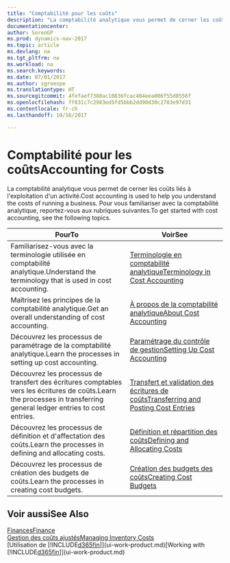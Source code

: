 ```yaml
---
title: "Comptabilité pour les coûts"
description: "La comptabilité analytique vous permet de cerner les coûts liés à l'exploitation d'un activité. Pour vous familiariser avec la comptabilité analytique, reportez-vous aux rubriques suivantes."
documentationcenter: 
author: SorenGP
ms.prod: dynamics-nav-2017
ms.topic: article
ms.devlang: na
ms.tgt_pltfrm: na
ms.workload: na
ms.search.keywords: 
ms.date: 07/01/2017
ms.author: sgroespe
ms.translationtype: HT
ms.sourcegitcommit: 4fefaef7380ac10836fcac404eea006f55d8556f
ms.openlocfilehash: ff831c7c2983ed5fd5bbb2dd90d30c2783e97d31
ms.contentlocale: fr-ch
ms.lasthandoff: 10/16/2017

---
```

# <a name="accounting-for-costs"></a><span data-ttu-id="fbfe0-104">Comptabilité pour les coûts</span><span class="sxs-lookup"><span data-stu-id="fbfe0-104">Accounting for Costs</span></span>
<span data-ttu-id="fbfe0-105">La comptabilité analytique vous permet de cerner les coûts liés à l'exploitation d'un activité.</span><span class="sxs-lookup"><span data-stu-id="fbfe0-105">Cost accounting is used to help you understand the costs of running a business.</span></span> <span data-ttu-id="fbfe0-106">Pour vous familiariser avec la comptabilité analytique, reportez-vous aux rubriques suivantes.</span><span class="sxs-lookup"><span data-stu-id="fbfe0-106">To get started with cost accounting, see the following topics.</span></span>  

|<span data-ttu-id="fbfe0-107">Pour</span><span class="sxs-lookup"><span data-stu-id="fbfe0-107">To</span></span>|<span data-ttu-id="fbfe0-108">Voir</span><span class="sxs-lookup"><span data-stu-id="fbfe0-108">See</span></span>|  
|--------|---------|  
|<span data-ttu-id="fbfe0-109">Familiarisez-vous avec la terminologie utilisée en comptabilité analytique.</span><span class="sxs-lookup"><span data-stu-id="fbfe0-109">Understand the terminology that is used in cost accounting.</span></span>|[<span data-ttu-id="fbfe0-110">Terminologie en comptabilité analytique</span><span class="sxs-lookup"><span data-stu-id="fbfe0-110">Terminology in Cost Accounting</span></span>](finance-terminology-in-cost-accounting.md)|  
|<span data-ttu-id="fbfe0-111">Maîtrisez les principes de la comptabilité analytique.</span><span class="sxs-lookup"><span data-stu-id="fbfe0-111">Get an overall understanding of cost accounting.</span></span>|[<span data-ttu-id="fbfe0-112">À propos de la comptabilité analytique</span><span class="sxs-lookup"><span data-stu-id="fbfe0-112">About Cost Accounting</span></span>](finance-about-cost-accounting.md)|  
|<span data-ttu-id="fbfe0-113">Découvrez les processus de paramétrage de la comptabilité analytique.</span><span class="sxs-lookup"><span data-stu-id="fbfe0-113">Learn the processes in setting up cost accounting.</span></span>|[<span data-ttu-id="fbfe0-114">Paramétrage du contrôle de gestion</span><span class="sxs-lookup"><span data-stu-id="fbfe0-114">Setting Up Cost Accounting</span></span>](finance-set-up-cost-accounting.md)|  
|<span data-ttu-id="fbfe0-115">Découvrez les processus de transfert des écritures comptables vers les écritures de coûts.</span><span class="sxs-lookup"><span data-stu-id="fbfe0-115">Learn the processes in transferring general ledger entries to cost entries.</span></span>|[<span data-ttu-id="fbfe0-116">Transfert et validation des écritures de coûts</span><span class="sxs-lookup"><span data-stu-id="fbfe0-116">Transferring and Posting Cost Entries</span></span>](finance-transfer-and-post-cost-entries.md)|  
|<span data-ttu-id="fbfe0-117">Découvrez les processus de définition et d'affectation des coûts.</span><span class="sxs-lookup"><span data-stu-id="fbfe0-117">Learn the processes in defining and allocating costs.</span></span>|[<span data-ttu-id="fbfe0-118">Définition et répartition des coûts</span><span class="sxs-lookup"><span data-stu-id="fbfe0-118">Defining and Allocating Costs</span></span>](finance-define-and-allocate-costs.md)|  
|<span data-ttu-id="fbfe0-119">Découvrez les processus de création des budgets de coûts.</span><span class="sxs-lookup"><span data-stu-id="fbfe0-119">Learn the processes in creating cost budgets.</span></span>|[<span data-ttu-id="fbfe0-120">Création des budgets des coûts</span><span class="sxs-lookup"><span data-stu-id="fbfe0-120">Creating Cost Budgets</span></span>](finance-create-cost-budgets.md)|  

## <a name="see-also"></a><span data-ttu-id="fbfe0-121">Voir aussi</span><span class="sxs-lookup"><span data-stu-id="fbfe0-121">See Also</span></span>  
[<span data-ttu-id="fbfe0-122">Finances</span><span class="sxs-lookup"><span data-stu-id="fbfe0-122">Finance</span></span>](finance.md)  
[<span data-ttu-id="fbfe0-123">Gestion des coûts ajustés</span><span class="sxs-lookup"><span data-stu-id="fbfe0-123">Managing Inventory Costs</span></span>](finance-manage-inventory-costs.md)  
<span data-ttu-id="fbfe0-124">[Utilisation de [!INCLUDE[d365fin](includes/d365fin_md.md)]](ui-work-product.md)</span><span class="sxs-lookup"><span data-stu-id="fbfe0-124">[Working with [!INCLUDE[d365fin](includes/d365fin_md.md)]](ui-work-product.md)</span></span>

